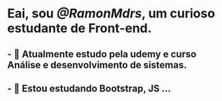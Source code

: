# Eai, sou _@RamonMdrs_, um curioso estudante de Front-end. 
## - 👀 Atualmente estudo pela udemy e curso Análise e desenvolvimento de sistemas.
## - 🌱 Estou estudando Bootstrap, JS ...


<!---
RamonMdrs/RamonMdrs is a ✨ special ✨ repository because its `README.md` (this file) appears on your GitHub profile.
You can click the Preview link to take a look at your changes.
--->
